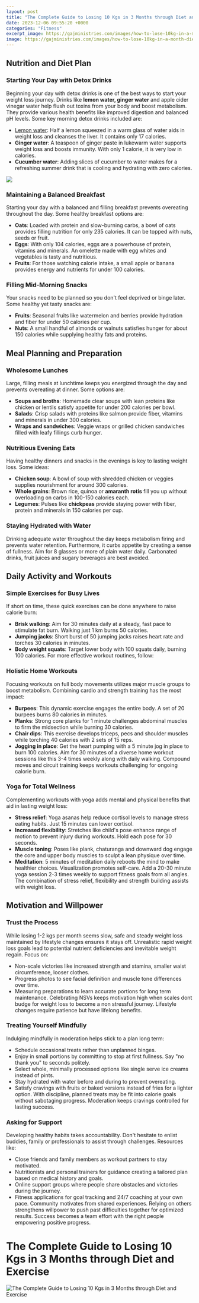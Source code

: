 ```yaml
---
layout: post
title: "The Complete Guide to Losing 10 Kgs in 3 Months through Diet and Exercise"
date: 2023-12-06 09:55:20 +0000
categories: "Fitness"
excerpt_image: https://gajministries.com/images/how-to-lose-10kg-in-a-month-diet-plan-pdf-2.jpg
image: https://gajministries.com/images/how-to-lose-10kg-in-a-month-diet-plan-pdf-2.jpg
---
```


## Nutrition and Diet Plan
### Starting Your Day with Detox Drinks
Beginning your day with detox drinks is one of the best ways to start your weight loss journey. Drinks like **lemon water, ginger water** and apple cider vinegar water help flush out toxins from your body and boost metabolism. They provide various health benefits like improved digestion and balanced pH levels. Some key morning detox drinks included are:
- [Lemon water](https://store.fi.io.vn/chihuahuas-rockin-the-dog-mom-aunt-life-chihuahua-womens-funny-chihuahua-dog): Half a lemon squeezed in a warm glass of water aids in weight loss and cleanses the liver. It contains only 17 calories.  
- **Ginger water**: A teaspoon of ginger paste in lukewarm water supports weight loss and boosts immunity. With only 1 calorie, it is very low in calories.
- **Cucumber water**: Adding slices of cucumber to water makes for a refreshing summer drink that is cooling and hydrating with zero calories.

![](https://i.ytimg.com/vi/SMfvNMWBmp8/hqdefault.jpg)
### Maintaining a Balanced Breakfast
Starting your day with a balanced and filling breakfast prevents overeating throughout the day. Some healthy breakfast options are:
- **Oats**: Loaded with protein and slow-burning carbs, a bowl of oats provides filling nutrition for only 235 calories. It can be topped with nuts, seeds or fruit.
- **Eggs**: With only 104 calories, eggs are a powerhouse of protein, vitamins and minerals. An omelette made with egg whites and vegetables is tasty and nutritious.  
- **Fruits**: For those watching calorie intake, a small apple or banana provides energy and nutrients for under 100 calories.
### Filling Mid-Morning Snacks
Your snacks need to be planned so you don't feel deprived or binge later. Some healthy yet tasty snacks are: 
- **Fruits**: Seasonal fruits like watermelon and berries provide hydration and fiber for under 50 calories per cup.   
- **Nuts**: A small handful of almonds or walnuts satisfies hunger for about 150 calories while supplying healthy fats and proteins.
## Meal Planning and Preparation 
### Wholesome Lunches
Large, filling meals at lunchtime keeps you energized through the day and prevents overeating at dinner. Some options are:
- **Soups and broths**: Homemade clear soups with lean proteins like chicken or lentils satisfy appetite for under 200 calories per bowl.
- **Salads**: Crisp salads with proteins like salmon provide fiber, vitamins and minerals in under 300 calories.
- **Wraps and sandwiches**: Veggie wraps or grilled chicken sandwiches filled with leafy fillings curb hunger.
### Nutritious Evening Eats  
Having healthy dinners and snacks in the evenings is key to lasting weight loss. Some ideas:
- **Chicken soup**: A bowl of soup with shredded chicken or veggies supplies nourishment for around 300 calories.  
- **Whole grains**: Brown rice, quinoa or **amaranth rotis** fill you up without overloading on carbs in 100-150 calories each.
- **Legumes**: Pulses like **chickpeas** provide staying power with fiber, protein and minerals in 150 calories per cup.
### Staying Hydrated with Water
Drinking adequate water throughout the day keeps metabolism firing and prevents water retention. Furthermore, it curbs appetite by creating a sense of fullness. Aim for 8 glasses or more of plain water daily. Carbonated drinks, fruit juices and sugary beverages are best avoided.
## Daily Activity and Workouts
### Simple Exercises for Busy Lives  
If short on time, these quick exercises can be done anywhere to raise calorie burn:
- **Brisk walking**: Aim for 30 minutes daily at a steady, fast pace to stimulate fat burn. Walking just 1 km burns 50 calories.
- **Jumping jacks**: Short burst of 50 jumping jacks raises heart rate and torches 30 calories in minutes.
- **Body weight squats**: Target lower body with 100 squats daily, burning 100 calories.
For more effective workout routines, follow:
### Holistic Home Workouts
Focusing workouts on full body movements utilizes major muscle groups to boost metabolism. Combining cardio and strength training has the most impact:
- **Burpees**: This dynamic exercise engages the entire body. A set of 20 burpees burns 80 calories in minutes.
- **Planks**: Strong core planks for 1 minute challenges abdominal muscles to firm the midsection while burning 30 calories.  
- **Chair dips**: This exercise develops triceps, pecs and shoulder muscles while torching 40 calories with 2 sets of 15 reps.
- **Jogging in place**: Get the heart pumping with a 5 minute jog in place to burn 100 calories.
Aim for 30 minutes of a diverse home workout sessions like this 3-4 times weekly along with daily walking. Compound moves and circuit training keeps workouts challenging for ongoing calorie burn.
### Yoga for Total Wellness  
Complementing workouts with yoga adds mental and physical benefits that aid in lasting weight loss:
- **Stress relief**: Yoga asanas help reduce cortisol levels to manage stress eating habits. Just 15 minutes can lower cortisol.
- **Increased flexibility**: Stretches like child's pose enhance range of motion to prevent injury during workouts. Hold each pose for 30 seconds.
- **Muscle toning**: Poses like plank, chaturanga and downward dog engage the core and upper body muscles to sculpt a lean physique over time. 
- **Meditation**: 5 minutes of meditation daily reboots the mind to make healthier choices. Visualization promotes self-care.
Add a 20-30 minute yoga session 2-3 times weekly to support fitness goals from all angles. The combination of stress relief, flexibility and strength building assists with weight loss.
## Motivation and Willpower
### Trust the Process  
While losing 1-2 kgs per month seems slow, safe and steady weight loss maintained by lifestyle changes ensures it stays off. Unrealistic rapid weight loss goals lead to potential nutrient deficiencies and inevitable weight regain. Focus on:
- Non-scale victories like increased strength and stamina, smaller waist circumference, looser clothes.
- Progress photos to see facial definition and muscle tone differences over time. 
- Measuring preparations to learn accurate portions for long term maintenance.
Celebrating NSVs keeps motivation high when scales dont budge for weight loss to become a non stressful journey. Lifestyle changes require patience but have lifelong benefits.
### Treating Yourself Mindfully
Indulging mindfully in moderation helps stick to a plan long term:
- Schedule occasional treats rather than unplanned binges.  
- Enjoy in small portions by committing to stop at first fullness. Say "no thank you" to seconds politely.
- Select whole, minimally processed options like single serve ice creams instead of pints.
- Stay hydrated with water before and during to prevent overeating.
- Satisfy cravings with fruits or baked versions instead of fries for a lighter option.
With discipline, planned treats may be fit into calorie goals without sabotaging progress. Moderation keeps cravings controlled for lasting success.
### Asking for Support  
Developing healthy habits takes accountability. Don't hesitate to enlist buddies, family or professionals to assist through challenges. Resources like:
- Close friends and family members as workout partners to stay motivated.
- Nutritionists and personal trainers for guidance creating a tailored plan based on medical history and goals. 
- Online support groups where people share obstacles and victories during the journey.
- Fitness applications for goal tracking and 24/7 coaching at your own pace.
Community motivates from shared experiences. Relying on others strengthens willpower to push past difficulties together for optimized results. Success becomes a team effort with the right people empowering positive progress.
# The Complete Guide to Losing 10 Kgs in 3 Months through Diet and Exercise
![The Complete Guide to Losing 10 Kgs in 3 Months through Diet and Exercise](https://gajministries.com/images/how-to-lose-10kg-in-a-month-diet-plan-pdf-2.jpg)